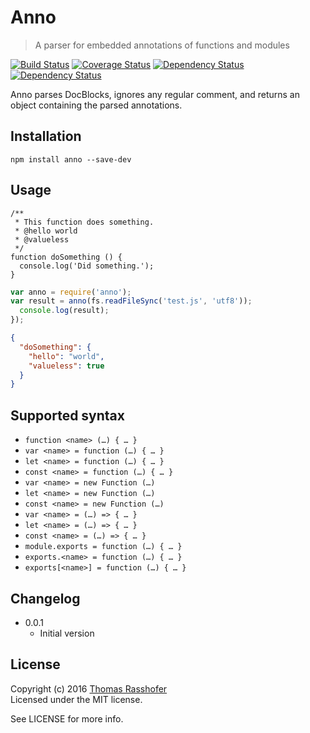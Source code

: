 # Anno

> A parser for embedded annotations of functions and modules

[![Build Status](https://travis-ci.org/rasshofer/anno.svg)](https://travis-ci.org/rasshofer/anno)
[![Coverage Status](https://coveralls.io/repos/github/rasshofer/anno/badge.svg)](https://coveralls.io/github/rasshofer/anno)
[![Dependency Status](https://david-dm.org/rasshofer/anno/status.svg)](https://david-dm.org/rasshofer/anno)
[![Dependency Status](https://david-dm.org/rasshofer/anno/dev-status.svg)](https://david-dm.org/rasshofer/anno)

Anno parses DocBlocks, ignores any regular comment, and returns an object containing the parsed annotations.

## Installation

```shell
npm install anno --save-dev
```

## Usage

```
/**
 * This function does something.
 * @hello world
 * @valueless
 */
function doSomething () {
  console.log('Did something.');
}
```

```js
var anno = require('anno');
var result = anno(fs.readFileSync('test.js', 'utf8'));
  console.log(result);
});
```

```json
{
  "doSomething": {
    "hello": "world",
    "valueless": true
  }
}
```

## Supported syntax

- `function <name> (…) { … }`
- `var <name> = function (…) { … }`
- `let <name> = function (…) { … }`
- `const <name> = function (…) { … }`
- `var <name> = new Function (…)`
- `let <name> = new Function (…)`
- `const <name> = new Function (…)`
- `var <name> = (…) => { … }`
- `let <name> = (…) => { … }`
- `const <name> = (…) => { … }`
- `module.exports = function (…) { … }`
- `exports.<name> = function (…) { … }`
- `exports[<name>] = function (…) { … }`

## Changelog

* 0.0.1
  * Initial version

## License

Copyright (c) 2016 [Thomas Rasshofer](http://thomasrasshofer.com/)  
Licensed under the MIT license.

See LICENSE for more info.
